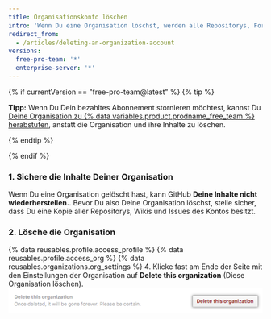 ```yaml
---
title: Organisationskonto löschen
intro: 'Wenn Du eine Organisation löschst, werden alle Repositorys, Forks von privaten Repositorys, Wikis, Issues, Pull Requests und Projekt- respektive Organisationsseiten ebenfalls gelöscht. {% if currentVersion == "free-pro-team@latest" %}The organization name becomes available for use on a new user or organization account, and your billing will end.{% endif %}'
redirect_from:
  - /articles/deleting-an-organization-account
versions:
  free-pro-team: '*'
  enterprise-server: '*'
---
```


{% if currentVersion == "free-pro-team@latest" %}
{% tip %}

**Tipp:** Wenn Du Dein bezahltes Abonnement stornieren möchtest, kannst Du [Deine Organisation zu {% data variables.product.prodname_free_team %} herabstufen](/articles/downgrading-your-github-subscription), anstatt die Organisation und ihre Inhalte zu löschen.

{% endtip %}

{% endif %}

### 1. Sichere die Inhalte Deiner Organisation

Wenn Du eine Organisation gelöscht hast, kann GitHub **Deine Inhalte nicht wiederherstellen.**. Bevor Du also Deine Organisation löschst, stelle sicher, dass Du eine Kopie aller Repositorys, Wikis und Issues des Kontos besitzt.

### 2. Lösche die Organisation

{% data reusables.profile.access_profile %}
{% data reusables.profile.access_org %}
{% data reusables.organizations.org_settings %}
4. Klicke fast am Ende der Seite mit den Einstellungen der Organisation auf **Delete this organization** (Diese Organisation löschen). ![Schaltfläche „Delete this organization“ (Diese Organisation löschen)](/assets/images/help/settings/settings-organization-delete.png)
